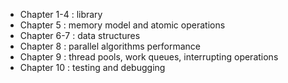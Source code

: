 
* Chapter 1-4 : library
* Chapter 5   : memory model and atomic operations
* Chapter 6-7 : data structures
* Chapter 8   : parallel algorithms performance
* Chapter 9   : thread pools, work queues, interrupting operations
* Chapter 10  : testing and debugging